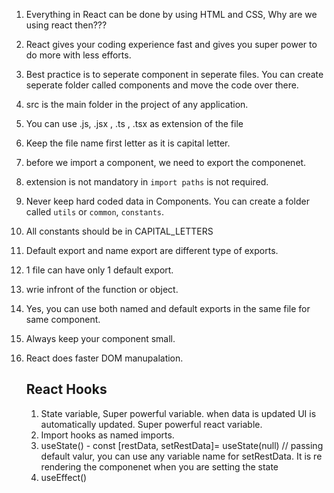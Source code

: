 1. Everything in React can be done by using HTML and CSS, Why are we using react then???
2. React gives your coding experience fast and gives you super power to do more with less efforts.
3. Best practice is to seperate component in seperate files. You can create seperate folder called components and move the code over there.
5. src is the main folder in the project of any application.
6. You can use .js, .jsx , .ts , .tsx as extension of the file
7. Keep the file name first letter as it is capital letter.
8. before we import a component, we need to export the componenet.
9. extension is not mandatory in `import paths` is not required.
10. Never keep hard coded data in Components. You can create a folder called `utils` or `common`, `constants`.
11. All constants should be in CAPITAL_LETTERS
12. Default export and name export are different type of exports.
13. 1 file can have only 1 default export.
14. wrie infront of the function or object.
15. Yes, you can use both named and default exports in the same file for same component.
16. Always keep your component small.
17. React does faster DOM manupalation.

    ## React Hooks

    1. State variable, Super powerful variable. when data is updated UI is automatically updated. Super powerful react variable.
    2. Import hooks as named imports.
    3. useState() -   const [restData, setRestData]= useState(null) // passing default valur, you can use any variable name for setRestData. It is re rendering the componenet when you are setting the state
    4. useEffect()
